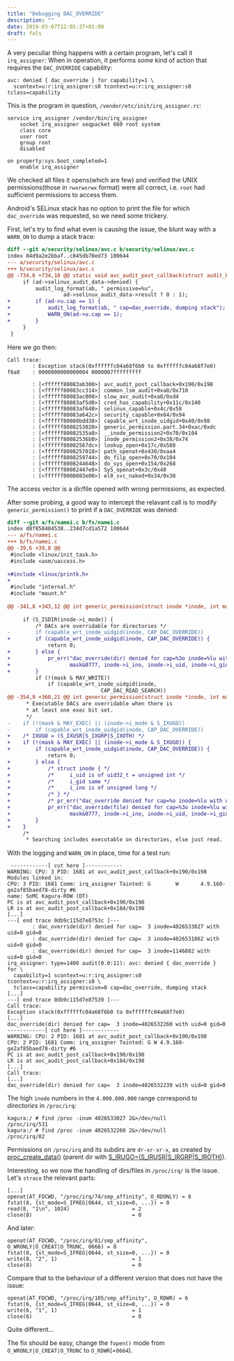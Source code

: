 ```yaml
---
title: "Debugging DAC_OVERRIDE"
description: ""
date: 2019-03-07T12:05:37+01:00
draft: fals
---
```


<!-- ``` -->
<!-- now the only possible idea I can imagine is  that smp_affinity is turning read only in some circumstances? that even possible? -->
<!-- but in any case, if this is the issue, we should dontaudit and forget about it -->
<!-- actually... -->
<!-- let's set the file read-only and see what happens -->
<!-- [  313.289008] type=1400 audit(1551922324.669:34): avc: denied { dac_override } for pid=1849 comm="msm_irqbalance" capability=1 scontext=u:r:msm_irqbalance:s0 tcontext=u:r:msm_irqbalance:s0 tclass=capability permissive=1 -->
<!-- so this perfectly reproduces what's seen in the normal usecase -->
<!-- but of course this is fabricated to be like this -->
<!-- let's hope that grepping for errors in strace will show some results with the unmodified msm_irqbalance -->
<!-- ``` -->

A very peculiar thing happens with a certain program, let's call it
`irq_assigner`: When in operation, it performs *some* kind of action that
requires the `DAC_OVERRIDE` capability:
```
avc: denied { dac_override } for capability=1 \
  scontext=u:r:irq_assigner:s0 tcontext=u:r:irq_assigner:s0 tclass=capability
```

This is the program in question, `/vendor/etc/init/irq_assigner.rc`:
```
service irq_assigner /vendor/bin/irq_assigner
    socket irq_assigner seqpacket 660 root system
    class core
    user root
    group root
    disabled

on property:sys.boot_completed=1
    enable irq_assigner
```

We checked all files it opens(which are few) and verified the UNIX
permissions(those in `rwxrwxrwx` format) were all correct, i.e. `root` had
sufficient permissions to access them.

Android's SELinux stack has no option to print the file for which `dac_override`
was requested, so we need some trickery.

First, let's try to find what even is causing the issue, the blunt way with a
`WARN_ON` to dump a stack trace:
```diff
diff --git a/security/selinux/avc.c b/security/selinux/avc.c
index 84d9a2e2bbaf..c845db70ed73 100644
--- a/security/selinux/avc.c
+++ b/security/selinux/avc.c
@@ -734,6 +734,10 @@ static void avc_audit_post_callback(struct audit_buffer *ab, void *a)
     if (ad->selinux_audit_data->denied) {
         audit_log_format(ab, " permissive=%u",
                  ad->selinux_audit_data->result ? 0 : 1);
+        if (ad->u.cap == 1) {
+            audit_log_format(ab, " cap=dac_override, dumping stack");
+            WARN_ON(ad->u.cap == 1);
+        }
     }
 }
``` 
Here we go then:
``` 
Call trace:
        : Exception stack(0xffffffc04a68f6b0 to 0xffffffc04a68f7e0)
f6a0    : 0000000000000004 0000007fffffffff

        : [<ffffff80083ab300>] avc_audit_post_callback+0x190/0x198
        : [<ffffff80083cc314>] common_lsm_audit+0xa8/0x710
        : [<ffffff80083ac008>] slow_avc_audit+0xa8/0xd4
        : [<ffffff80083af5d0>] cred_has_capability+0x11c/0x140
        : [<ffffff80083af640>] selinux_capable+0x4c/0x58
        : [<ffffff80083a642c>] security_capable+0x64/0x94
        : [<ffffff80080bdd38>] capable_wrt_inode_uidgid+0x40/0x98
        : [<ffffff8008253020>] generic_permission.part.34+0xac/0xdc
        : [<ffffff80082535a8>] __inode_permission2+0x70/0x104
        : [<ffffff80082536b0>] inode_permission2+0x38/0x74
        : [<ffffff80082567dc>] lookup_open+0x17c/0x588
        : [<ffffff8008257018>] path_openat+0x430/0xaa4
        : [<ffffff8008259744>] do_filp_open+0x70/0x104
        : [<ffffff8008244648>] do_sys_open+0x154/0x268
        : [<ffffff80082447e0>] SyS_openat+0x3c/0x48
        : [<ffffff8008083e00>] el0_svc_naked+0x34/0x38
``` 
The access vector is a dir/file opened with wrong permissions, as expected.

After some probing, a good way to intercept the relavant call is to modify
`generic_permission()` to print if a `DAC_OVERRIDE` was denied:
```diff
diff --git a/fs/namei.c b/fs/namei.c
index d8f858484538..234d7cd1a572 100644
--- a/fs/namei.c
+++ b/fs/namei.c
@@ -39,6 +39,8 @@
 #include <linux/init_task.h>
 #include <asm/uaccess.h>
 
+#include <linux/printk.h>
+
 #include "internal.h"
 #include "mount.h"
 
@@ -341,8 +343,12 @@ int generic_permission(struct inode *inode, int mask)
 
     if (S_ISDIR(inode->i_mode)) {
         /* DACs are overridable for directories */
-        if (capable_wrt_inode_uidgid(inode, CAP_DAC_OVERRIDE))
+        if (capable_wrt_inode_uidgid(inode, CAP_DAC_OVERRIDE)) {
             return 0;
+        } else {
+            pr_err("dac_override(dir) denied for cap=%3o inode=%lu with uid=%u gid=%u",
+                   mask&0777, inode->i_ino, inode->i_uid, inode->i_gid);
+        }
         if (!(mask & MAY_WRITE))
             if (capable_wrt_inode_uidgid(inode,
                              CAP_DAC_READ_SEARCH))
@@ -354,9 +360,21 @@ int generic_permission(struct inode *inode, int mask)
      * Executable DACs are overridable when there is
      * at least one exec bit set.
      */
-    if (!(mask & MAY_EXEC) || (inode->i_mode & S_IXUGO))
-        if (capable_wrt_inode_uidgid(inode, CAP_DAC_OVERRIDE))
+    /* IXUGO = (S_IXUSR|S_IXGRP|S_IXOTH) */
+    if (!(mask & MAY_EXEC) || (inode->i_mode & S_IXUGO)) {
+        if (capable_wrt_inode_uidgid(inode, CAP_DAC_OVERRIDE)) {
             return 0;
+        } else {
+            /* struct inode { */
+            /*     i_uid is of uid32_t = unsigned int */
+            /*     i_gid same */
+            /*     i_ino is of unsigned long */
+            /* } */
+            /* pr_err("dac_override denied for cap=%o inode=%lu with uid=%d gid=%d", */
+            pr_err("dac_override(file) denied for cap=%3o inode=%lu with uid=%u gid=%u",
+                   mask&0777, inode->i_ino, inode->i_uid, inode->i_gid);
+        }
+    }
     /*
      * Searching includes executable on directories, else just read.
```
 

With the logging and `WARN_ON` in place, time for a test run:
``` 
 ------------[ cut here ]------------
WARNING: CPU: 3 PID: 1681 at avc_audit_post_callback+0x190/0x198
Modules linked in:
CPU: 3 PID: 1681 Comm: irq_assigner Tainted: G        W       4.9.160-ge2af85baed78-dirty #6
name: SoMC Kagura-ROW (DT)
PC is at avc_audit_post_callback+0x190/0x198
LR is at avc_audit_post_callback+0x184/0x198
[...]
---[ end trace 0db9c115d7e8753c ]---
        : dac_override(dir) denied for cap=  3 inode=4026533027 with uid=0 gid=0
        : dac_override(dir) denied for cap=  3 inode=4026531862 with uid=0 gid=0
        : dac_override(dir) denied for cap=  3 inode=1146882 with uid=0 gid=0
irq_assigner: type=1400 audit(0.0:11): avc: denied { dac_override } for \
  capability=1 scontext=u:r:irq_assigner:s0 tcontext=u:r:irq_assigner:s0 \
  tclass=capability permissive=0 cap=dac_override, dumping stack
[...]
---[ end trace 0db9c115d7e87539 ]---
Call trace:
Exception stack(0xffffffc04a68f6b0 to 0xffffffc04a68f7e0)
[...]
dac_override(dir) denied for cap=  3 inode=4026532260 with uid=0 gid=0
------------[ cut here ]------------
WARNING: CPU: 2 PID: 1681 at avc_audit_post_callback+0x190/0x198
CPU: 2 PID: 1681 Comm: irq_assigner Tainted: G W 4.9.160-ge2af85baed78-dirty #6
PC is at avc_audit_post_callback+0x190/0x198
LR is at avc_audit_post_callback+0x184/0x198
[...]
Call trace:
[...]
dac_override(dir) denied for cap=  3 inode=4026532239 with uid=0 gid=0
```

The high `inode` numbers in the `4.000.000.000` range correspond to *directories* in
`/proc/irq`:
``` 
kagura:/ # find /proc -inum 4026533027 2&>/dev/null
/proc/irq/531
kagura:/ # find /proc -inum 4026532260 2&>/dev/null
/proc/irq/82
``` 

Permissions on `/proc/irq` and its subdirs are `dr-xr-xr-x`, as created by
[proc_create_data()][proc-cd] (parent dir with
[S_IRUGO=(S_IRUSR|S_IRGRP|S_IROTH)][proc-parent]).

Interesting, so we now the handling of dirs/files in `/proc/irq/` is the issue.
Let's `strace` the relevant parts:
```
[...]
openat(AT_FDCWD, "/proc/irq/74/smp_affinity", O_RDONLY) = 8
fstat(8, {st_mode=S_IFREG|0644, st_size=0, ...}) = 0
read(8, "1\n", 1024)                    = 2
close(8)                                = 0
```
And later:
```
openat(AT_FDCWD, "/proc/irq/81/smp_affinity", O_WRONLY|O_CREAT|O_TRUNC, 0666) = 8
fstat(8, {st_mode=S_IFREG|0644, st_size=0, ...}) = 0
write(8, "2", 1)                        = 1
close(8)                                = 0
```

Compare that to the behaviour of a different version that does not have the
issue:
```
openat(AT_FDCWD, "/proc/irq/105/smp_affinity", O_RDWR) = 6
fstat(6, {st_mode=S_IFREG|0644, st_size=0, ...}) = 0
write(6, "1", 1)                        = 1
close(6)                                = 0
```
Quite different...

The fix should be easy, change the `fopen()` mode from
`O_WRONLY|O_CREAT|O_TRUNC` to `O_RDWR`(=`0664`).

[proc-cd]: https://github.com/sonyxperiadev/kernel/blob/aosp/LE.UM.2.3.2.r1.4/kernel/irq/proc.c#L356
[proc-parent]: https://github.com/sonyxperiadev/kernel/blob/aosp/LE.UM.2.3.2.r1.4/fs/proc/generic.c#L501
